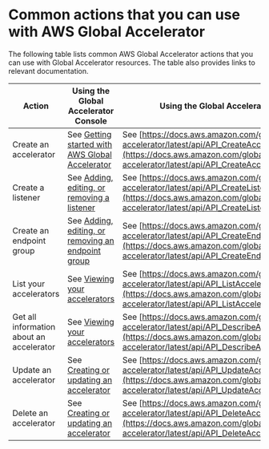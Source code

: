 # Common actions that you can use with AWS Global Accelerator<a name="global-accelerator-actions"></a>

The following table lists common AWS Global Accelerator actions that you can use with Global Accelerator resources\. The table also provides links to relevant documentation\.


| Action | Using the Global Accelerator Console | Using the Global Accelerator API | 
| --- | --- | --- | 
| Create an accelerator | See [Getting started with AWS Global Accelerator](getting-started.md) | See [https://docs.aws.amazon.com/global-accelerator/latest/api/API_CreateAccelerator.html](https://docs.aws.amazon.com/global-accelerator/latest/api/API_CreateAccelerator.html) | 
| Create a listener | See [Adding, editing, or removing a listener](about-listeners.creating-listeners.md) | See [https://docs.aws.amazon.com/global-accelerator/latest/api/API_CreateListener.html](https://docs.aws.amazon.com/global-accelerator/latest/api/API_CreateListener.html) | 
| Create an endpoint group | See [ Adding, editing, or removing an endpoint group](about-endpoint-groups.create-endpoint-group.md) | See [https://docs.aws.amazon.com/global-accelerator/latest/api/API_CreateEndpointGroup.html](https://docs.aws.amazon.com/global-accelerator/latest/api/API_CreateEndpointGroup.html) | 
| List your accelerators | See [Viewing your accelerators](about-accelerators.viewing.md) | See [https://docs.aws.amazon.com/global-accelerator/latest/api/API_ListAccelerators.html](https://docs.aws.amazon.com/global-accelerator/latest/api/API_ListAccelerators.html)  | 
| Get all information about an accelerator | See [Viewing your accelerators](about-accelerators.viewing.md) |  See [https://docs.aws.amazon.com/global-accelerator/latest/api/API_DescribeAccelerator.html](https://docs.aws.amazon.com/global-accelerator/latest/api/API_DescribeAccelerator.html)  | 
| Update an accelerator | See [ Creating or updating an accelerator](about-accelerators.creating-editing.md) |  See [https://docs.aws.amazon.com/global-accelerator/latest/api/API_UpdateAccelerator.html](https://docs.aws.amazon.com/global-accelerator/latest/api/API_UpdateAccelerator.html)  | 
| Delete an accelerator | See [ Creating or updating an accelerator](about-accelerators.creating-editing.md) | See [https://docs.aws.amazon.com/global-accelerator/latest/api/API_DeleteAccelerator.html](https://docs.aws.amazon.com/global-accelerator/latest/api/API_DeleteAccelerator.html) | 